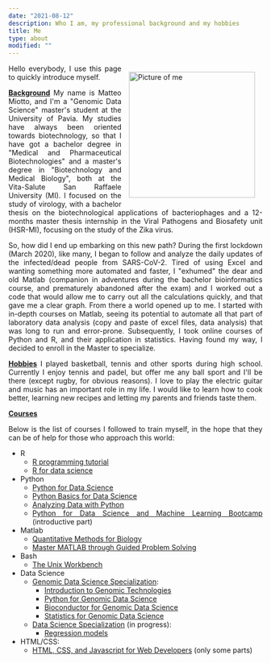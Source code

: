 ```yaml
---
date: "2021-08-12"
description: Who I am, my professional background and my hobbies
title: Me
type: about
modified: ""
---
```


<style>
        img {
            float: right;
            margin: 5px;
            padding: 10px;
        }
</style>
    
    
<div style="text-align: justify;">

<img src='/images/whoami/me.jpeg' alt='Picture of me' style='width:250px;'>

Hello everybody,
I use this page to quickly introduce myself.

**<u>Background</u>**
My name is Matteo Miotto, and I'm a "Genomic Data Science" master's student at the University of Pavia.
My studies have always been oriented towards biotechnology, so that I have got a bachelor degree in "Medical and Pharmaceutical Biotechnologies" and a master's degree in "Biotechnology and Medical Biology", both at the Vita-Salute San Raffaele University (MI).
I focused on the study of virology, with a bachelor thesis on the biotechnological applications of bacteriophages and a 12-months master thesis internship in the Viral Pathogens and Biosafety unit (HSR-MI), focusing on the study of the Zika virus.

So, how did I end up embarking on this new path?
During the first lockdown (March 2020), like many, I began to follow and analyze the daily updates of the infected/dead people from SARS-CoV-2. Tired of using Excel and wanting something more automated and faster, I "exhumed" the dear and old Matlab (companion in adventures during the bachelor bioinformatics course, and prematurely abandoned after the exam) and I worked out a code that would allow me to carry out all the calculations quickly,  and that gave me a clear graph.
From there a world opened up to me. I started with in-depth courses on Matlab, seeing its potential to automate all that part of laboratory data analysis (copy and paste of excel files, data analysis) that was long to run and error-prone.
Subsequently, I took online courses of Python and R, and their application in statistics.
Having found my way, I decided to enroll in the Master to specialize.

**<u>Hobbies</u>**
I played basketball, tennis and other sports during high school. Currently I enjoy tennis and padel, but offer me any ball sport and I'll be there (except rugby, for obvious reasons).
I love to play the electric guitar and music has an important role in my life.
I would like to learn how to cook better, learning new recipes and letting my parents and friends taste them.

<span style="margin-bottom:0;">
<b><u>Courses</u></b>
</span>
<p style="margin-bottom:0;">Below is the list of courses I followed to train myself, in the hope that they can be of help for those who approach this world:</p>

* R
  * [R programming tutorial](https://www.youtube.com/watch?v=_V8eKsto3Ug&t=21s)
  * [R for data science](https://www.youtube.com/watch?v=NVyOEwOJgNQ&t=34s)
* Python
  * [Python for Data Science](https://www.youtube.com/watch?v=LHBE6Q9XlzI)
  * [Python Basics for Data Science](https://www.edx.org/course/python-basics-for-data-science?index=product&queryID=09031f022ae4bfadc925ec2104c32f88&position=1)
  * [Analyzing Data with Python](https://www.edx.org/course/analyzing-data-with-python?index=product&queryID=5c855ba64a90170ad046565b0e8aa10b&position=1)
  * [Python for Data Science and Machine Learning Bootcamp](https://www.udemy.com/course/python-for-data-science-and-machine-learning-bootcamp/) (introductive part)
* Matlab
  * [Quantitative Methods for Biology](https://www.edx.org/course/quantitative-methods-for-biology?index=product&queryID=c12f44a8a969bff63f26f90ce55e70a6&position=1)
  * [Master MATLAB through Guided Problem Solving](https://www.udemy.com/course/master-matlab-through-guided-problem-solving/)
* Bash
  * [The Unix Workbench](https://www.coursera.org/learn/unix/home/welcome)
* Data Science
  * [Genomic Data Science Specialization](https://www.coursera.org/specializations/genomic-data-science):
    * [Introduction to Genomic Technologies](https://www.coursera.org/learn/introduction-genomics?specialization=genomic-data-science)
    * [Python for Genomic Data Science](https://www.coursera.org/learn/python-genomics?specialization=genomic-data-science#syllabus)
    * [Bioconductor for Genomic Data Science](https://www.coursera.org/learn/bioconductor?specialization=genomic-data-science)
    * [Statistics for Genomic Data Science](https://www.coursera.org/learn/statistical-genomics/home/welcome)
  * [Data Science Specialization](https://www.coursera.org/specializations/jhu-data-science) (in progress):
    * [Regression models](https://www.coursera.org/learn/regression-models/home/welcome)
* HTML/CSS:
  * [HTML, CSS, and Javascript for Web Developers](https://www.coursera.org/learn/html-css-javascript-for-web-developers/home/welcome) (only some parts)


</div>




